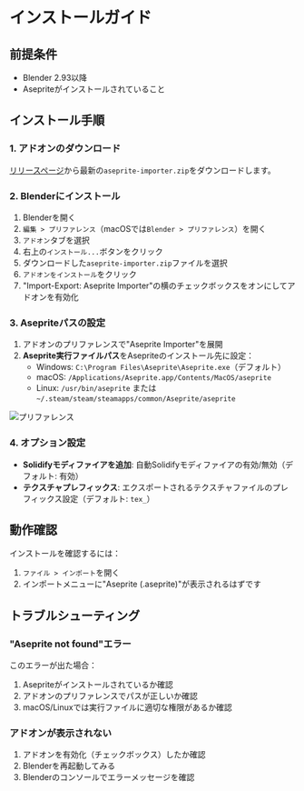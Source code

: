 # インストールガイド

## 前提条件

- Blender 2.93以降
- Asepriteがインストールされていること

## インストール手順

### 1. アドオンのダウンロード

[リリースページ](https://github.com/kesera2/aceprite-importer/releases)から最新の`aseprite-importer.zip`をダウンロードします。

### 2. Blenderにインストール

1. Blenderを開く
2. `編集 > プリファレンス`（macOSでは`Blender > プリファレンス`）を開く
3. `アドオン`タブを選択
4. 右上の`インストール...`ボタンをクリック
5. ダウンロードした`aseprite-importer.zip`ファイルを選択
6. `アドオンをインストール`をクリック
7. "Import-Export: Aseprite Importer"の横のチェックボックスをオンにしてアドオンを有効化

### 3. Asepriteパスの設定

1. アドオンのプリファレンスで"Aseprite Importer"を展開
2. **Aseprite実行ファイルパス**をAsepriteのインストール先に設定：
   - Windows: `C:\Program Files\Aseprite\Aseprite.exe`（デフォルト）
   - macOS: `/Applications/Aseprite.app/Contents/MacOS/aseprite`
   - Linux: `/usr/bin/aseprite` または `~/.steam/steam/steamapps/common/Aseprite/aseprite`

![プリファレンス](aseprite-importer-for-blender-preference.png)

### 4. オプション設定

- **Solidifyモディファイアを追加**: 自動Solidifyモディファイアの有効/無効（デフォルト: 有効）
- **テクスチャプレフィックス**: エクスポートされるテクスチャファイルのプレフィックス設定（デフォルト: `tex_`）

## 動作確認

インストールを確認するには：
1. `ファイル > インポート`を開く
2. インポートメニューに"Aseprite (.aseprite)"が表示されるはずです

## トラブルシューティング

### "Aseprite not found"エラー

このエラーが出た場合：
1. Asepriteがインストールされているか確認
2. アドオンのプリファレンスでパスが正しいか確認
3. macOS/Linuxでは実行ファイルに適切な権限があるか確認

### アドオンが表示されない

1. アドオンを有効化（チェックボックス）したか確認
2. Blenderを再起動してみる
3. Blenderのコンソールでエラーメッセージを確認
